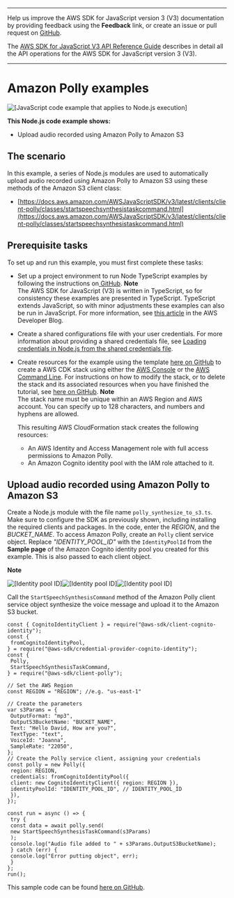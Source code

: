 --------

Help us improve the AWS SDK for JavaScript version 3 \(V3\) documentation by providing feedback using the **Feedback** link, or create an issue or pull request on [GitHub](https://github.com/awsdocs/aws-sdk-for-javascript-v3)\.

 The [AWS SDK for JavaScript V3 API Reference Guide](https://docs.aws.amazon.com/AWSJavaScriptSDK/v3/latest/index.html) describes in detail all the API operations for the AWS SDK for JavaScript version 3 \(V3\)\.

--------

# Amazon Polly examples<a name="polly-examples"></a>

![\[JavaScript code example that applies to Node.js execution\]](http://docs.aws.amazon.com/sdk-for-javascript/v3/developer-guide/images/nodeicon.png)

**This Node\.js code example shows:**
+ Upload audio recorded using Amazon Polly to Amazon S3

## The scenario<a name="polly-example-synthesize-to-s3-scenario"></a>

In this example, a series of Node\.js modules are used to automatically upload audio recorded using Amazon Polly to Amazon S3 using these methods of the Amazon S3 client class:
+ [https://docs.aws.amazon.com/AWSJavaScriptSDK/v3/latest/clients/client-polly/classes/startspeechsynthesistaskcommand.html](https://docs.aws.amazon.com/AWSJavaScriptSDK/v3/latest/clients/client-polly/classes/startspeechsynthesistaskcommand.html)

## Prerequisite tasks<a name="polly-example-synthesize-to-s3-prerequisites"></a>

To set up and run this example, you must first complete these tasks:
+ Set up a project environment to run Node TypeScript examples by following the instructions on[ GitHub](https://github.com/awsdocs/aws-doc-sdk-examples/tree/master/javascriptv3/example_code/s3/README.md)\.
**Note**  
The AWS SDK for JavaScript \(V3\) is written in TypeScript, so for consistency these examples are presented in TypeScript\. TypeScript extends JavaScript, so with minor adjustments these examples can also be run in JavaScript\. For more information, see [this article](https://aws.amazon.com/blogs/developer/first-class-typescript-support-in-modular-aws-sdk-for-javascript/) in the AWS Developer Blog\.
+ Create a shared configurations file with your user credentials\. For more information about providing a shared credentials file, see [Loading credentials in Node\.js from the shared credentials file](loading-node-credentials-shared.md)\.
+ Create resources for the example using the template [here on GitHub](https://github.com/awsdocs/aws-doc-sdk-examples/blob/master/javascriptv3/example_code/polly/general-examples/src/setup.yaml) to create a AWS CDK stack using either the [AWS Console](https://docs.aws.amazon.com/AWSCloudFormation/latest/UserGuide/cfn-console-create-stack.html) or the [AWS Command Line](https://docs.aws.amazon.com/AWSCloudFormation/latest/UserGuide/using-cfn-cli-creating-stack.html)\. For instructions on how to modify the stack, or to delete the stack and its associated resources when you have finished the tutorial, see [here on GitHub](https://github.com/awsdocs/aws-doc-sdk-examples/tree/master/javascriptv3/example_code/resources/cdk/javascript_example_code_polly_aws_service)\.
**Note**  
The stack name must be unique within an AWS Region and AWS account\. You can specify up to 128 characters, and numbers and hyphens are allowed\.

  This resulting AWS CloudFormation stack creates the following resources:
  + An AWS Identity and Access Management role with full access permissions to Amazon Polly\.
  + An Amazon Cognito identity pool with the IAM role attached to it\.

## Upload audio recorded using Amazon Polly to Amazon S3<a name="polly-example-synthesize-to-s3-example"></a>

Create a Node\.js module with the file name `polly_synthesize_to_s3.ts`\. Make sure to configure the SDK as previously shown, including installing the required clients and packages\. In the code, enter the *REGION*, and the *BUCKET\_NAME*\. To access Amazon Polly, create an `Polly` client service object\. Replace *"IDENTITY\_POOL\_ID"* with the `IdentityPoolId` from the **Sample page** of the Amazon Cognito identity pool you created for this example\. This is also passed to each client object\.

**Note**  

![\[Identity pool ID\]](http://docs.aws.amazon.com/sdk-for-javascript/v3/developer-guide/images/identity-pool-id.png)![\[Identity pool ID\]](http://docs.aws.amazon.com/sdk-for-javascript/v3/developer-guide/)![\[Identity pool ID\]](http://docs.aws.amazon.com/sdk-for-javascript/v3/developer-guide/)

Call the `StartSpeechSynthesisCommand` method of the Amazon Polly client service object synthesize the voice message and upload it to the Amazon S3 bucket\. 

```
const { CognitoIdentityClient } = require("@aws-sdk/client-cognito-identity");
const {
 fromCognitoIdentityPool,
} = require("@aws-sdk/credential-provider-cognito-identity");
const {
 Polly,
 StartSpeechSynthesisTaskCommand,
} = require("@aws-sdk/client-polly");

// Set the AWS Region
const REGION = "REGION"; //e.g. "us-east-1"

// Create the parameters
var s3Params = {
 OutputFormat: "mp3",
 OutputS3BucketName: "BUCKET_NAME",
 Text: "Hello David, How are you?",
 TextType: "text",
 VoiceId: "Joanna",
 SampleRate: "22050",
};
// Create the Polly service client, assigning your credentials
const polly = new Polly({
 region: REGION,
 credentials: fromCognitoIdentityPool({
 client: new CognitoIdentityClient({ region: REGION }),
 identityPoolId: "IDENTITY_POOL_ID", // IDENTITY_POOL_ID
 }),
});

const run = async () => {
 try {
 const data = await polly.send(
 new StartSpeechSynthesisTaskCommand(s3Params)
 );
 console.log("Audio file added to " + s3Params.OutputS3BucketName);
 } catch (err) {
 console.log("Error putting object", err);
 }
};
run();
```

This sample code can be found [here on GitHub](https://github.com/awsdocs/aws-doc-sdk-examples/blob/master/javascriptv3/example_code/polly/general-examples/src/polly_synthesize_to_s3.ts)\.